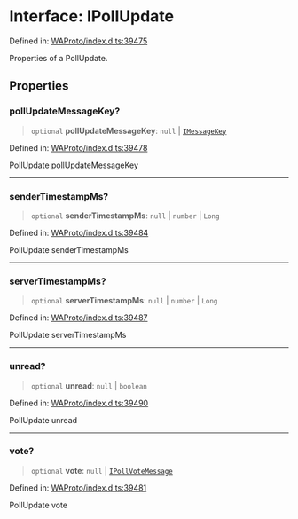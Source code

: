 # Interface: IPollUpdate

Defined in: [WAProto/index.d.ts:39475](https://github.com/Fokusdotid/bail/blob/a1b2bb6d3d63874a4f497e70ebd6347b2869da8e/WAProto/index.d.ts#L39475)

Properties of a PollUpdate.

## Properties

### pollUpdateMessageKey?

> `optional` **pollUpdateMessageKey**: `null` \| [`IMessageKey`](IMessageKey.md)

Defined in: [WAProto/index.d.ts:39478](https://github.com/Fokusdotid/bail/blob/a1b2bb6d3d63874a4f497e70ebd6347b2869da8e/WAProto/index.d.ts#L39478)

PollUpdate pollUpdateMessageKey

***

### senderTimestampMs?

> `optional` **senderTimestampMs**: `null` \| `number` \| `Long`

Defined in: [WAProto/index.d.ts:39484](https://github.com/Fokusdotid/bail/blob/a1b2bb6d3d63874a4f497e70ebd6347b2869da8e/WAProto/index.d.ts#L39484)

PollUpdate senderTimestampMs

***

### serverTimestampMs?

> `optional` **serverTimestampMs**: `null` \| `number` \| `Long`

Defined in: [WAProto/index.d.ts:39487](https://github.com/Fokusdotid/bail/blob/a1b2bb6d3d63874a4f497e70ebd6347b2869da8e/WAProto/index.d.ts#L39487)

PollUpdate serverTimestampMs

***

### unread?

> `optional` **unread**: `null` \| `boolean`

Defined in: [WAProto/index.d.ts:39490](https://github.com/Fokusdotid/bail/blob/a1b2bb6d3d63874a4f497e70ebd6347b2869da8e/WAProto/index.d.ts#L39490)

PollUpdate unread

***

### vote?

> `optional` **vote**: `null` \| [`IPollVoteMessage`](../namespaces/Message/interfaces/IPollVoteMessage.md)

Defined in: [WAProto/index.d.ts:39481](https://github.com/Fokusdotid/bail/blob/a1b2bb6d3d63874a4f497e70ebd6347b2869da8e/WAProto/index.d.ts#L39481)

PollUpdate vote
